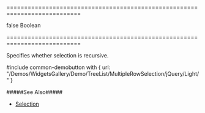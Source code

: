 ===========================================================================
<!--default-->false<!--/default-->
<!--type-->Boolean<!--/type-->
===========================================================================

<!--shortDescription-->
Specifies whether selection is recursive. 
<!--/shortDescription-->

<!--fullDescription-->
#include common-demobutton with {
    url: "/Demos/WidgetsGallery/Demo/TreeList/MultipleRowSelection/jQuery/Light/"
}

#####See Also#####
- [Selection](/Documentation/Guide/Widgets/TreeList/Selection/)
<!--/fullDescription-->